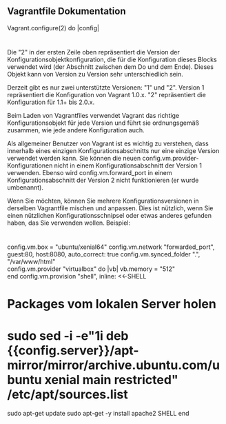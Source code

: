 Vagrantfile Dokumentation
-----------------------------
Vagrant.configure(2) do |config|
#
Die "2" in der ersten Zeile oben repräsentiert die Version der Konfigurationsobjektkonfiguration, die für die Konfiguration dieses Blocks verwendet wird (der Abschnitt zwischen dem Do und dem Ende). Dieses Objekt kann von Version zu Version sehr unterschiedlich sein.

Derzeit gibt es nur zwei unterstützte Versionen: "1" und "2". Version 1 repräsentiert die Konfiguration von Vagrant 1.0.x. "2" repräsentiert die Konfiguration für 1.1+ bis 2.0.x.

Beim Laden von Vagrantfiles verwendet Vagrant das richtige Konfigurationsobjekt für jede Version und führt sie ordnungsgemäß zusammen, wie jede andere Konfiguration auch.

Als allgemeiner Benutzer von Vagrant ist es wichtig zu verstehen, dass innerhalb eines einzigen Konfigurationsabschnitts nur eine einzige Version verwendet werden kann. Sie können die neuen config.vm.provider-Konfigurationen nicht in einem Konfigurationsabschnitt der Version 1 verwenden. Ebenso wird config.vm.forward_port in einem Konfigurationsabschnitt der Version 2 nicht funktionieren (er wurde umbenannt).

Wenn Sie möchten, können Sie mehrere Konfigurationsversionen in derselben Vagrantfile mischen und anpassen. Dies ist nützlich, wenn Sie einen nützlichen Konfigurationsschnipsel oder etwas anderes gefunden haben, das Sie verwenden wollen. Beispiel:
#
  config.vm.box = "ubuntu/xenial64"
  config.vm.network "forwarded_port", guest:80, host:8080, auto_correct: true
  config.vm.synced_folder ".", "/var/www/html"  
config.vm.provider "virtualbox" do |vb|
  vb.memory = "512"  
end
config.vm.provision "shell", inline: <<-SHELL
  # Packages vom lokalen Server holen
  # sudo sed -i -e"1i deb {{config.server}}/apt-mirror/mirror/archive.ubuntu.com/ubuntu xenial main restricted" /etc/apt/sources.list 
  sudo apt-get update
  sudo apt-get -y install apache2 
SHELL
end
<!--stackedit_data:
eyJoaXN0b3J5IjpbLTE0NDE5MjM2MzQsLTE2NDkxMjkxNjQsLT
k5MTYzMzg0LC03NTA3MTU5MjJdfQ==
-->